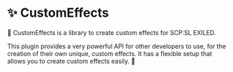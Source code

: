 # ✨ CustomEffects
🎋 CustomEffects is a library to create custom effects for SCP:SL EXILED.

This plugin provides a very powerful API for other developers to use, for the creation of their own unique, custom effects.
It has a flexible setup that allows you to create custom effects easily. 🧤
